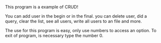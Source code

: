 This program is a example of CRUD!

You can add user in the begin or in the final.
you can delete user, did a query, clear the list, see all users, write all users to an file and more.

The use for this program is easy, only use numbers to access an option.
To exit of program, is necessary type the number 0.
